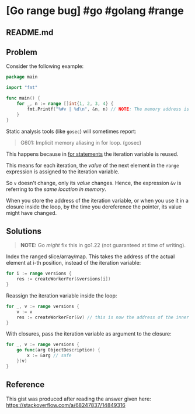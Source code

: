 # [Go range bug] #go #golang #range

## README.md

## Problem

Consider the following example:

```go
package main

import "fmt"

func main() {
	for _, n := range []int{1, 2, 3, 4} {
		fmt.Printf("%#v | %d\n", &n, n) // NOTE: The memory address is the same! Meaning the value could change and print 4 each time.
	}
}
```

Static analysis tools (like `gosec`) will sometimes report:

> G601: Implicit memory aliasing in for loop. (gosec)

This happens because in [for statements](https://golang.org/ref/spec#For_statements) the iteration variable is reused. 

This means for each iteration, the _value_ of the next element in the `range` expression is assigned to the iteration variable. 

So `v` doesn't change, only its _value_ changes. Hence, the expression `&v` is referring to the _same location in memory_.

When you store the address of the iteration variable, or when you use it in a closure inside the loop, by the time you dereference the pointer, its value might have changed.

## Solutions

> **NOTE:** Go _might_ fix this in go1.22 (not guaranteed at time of writing).

Index the ranged slice/array/map. This takes the address of the actual element at i-th position, instead of the iteration variable:

```go
for i := range versions {
    res := createWorkerFor(&versions[i])
}
```

Reassign the iteration variable inside the loop:

```go
for _, v := range versions {
    v := v
    res := createWorkerFor(&v) // this is now the address of the inner v
}
```

With closures, pass the iteration variable as argument to the closure:

```go
for _, v := range versions { 
    go func(arg ObjectDescription) {
        x := &arg // safe
    }(v)
}
```

## Reference

This gist was produced after reading the answer given here: https://stackoverflow.com/a/68247837/14849316

